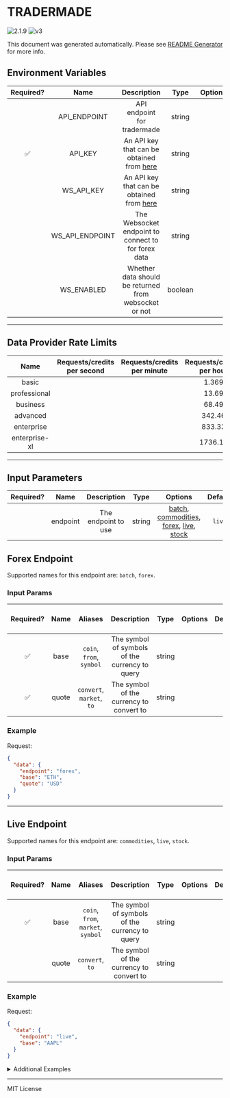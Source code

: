 # TRADERMADE

![2.1.9](https://img.shields.io/github/package-json/v/smartcontractkit/external-adapters-js?filename=packages/sources/tradermade/package.json) ![v3](https://img.shields.io/badge/framework%20version-v3-blueviolet)

This document was generated automatically. Please see [README Generator](../../scripts#readme-generator) for more info.

## Environment Variables

| Required? |      Name       |                                           Description                                           |  Type   | Options |                     Default                     |
| :-------: | :-------------: | :---------------------------------------------------------------------------------------------: | :-----: | :-----: | :---------------------------------------------: |
|           |  API_ENDPOINT   |                                   API endpoint for tradermade                                   | string  |         | `https://marketdata.tradermade.com/api/v1/live` |
|    ✅     |     API_KEY     | An API key that can be obtained from [here](https://marketdata.tradermade.com/docs/restful-api) | string  |         |                                                 |
|           |   WS_API_KEY    | An API key that can be obtained from [here](https://marketdata.tradermade.com/docs/restful-api) | string  |         |                                                 |
|           | WS_API_ENDPOINT |                       The Websocket endpoint to connect to for forex data                       | string  |         |    `wss://marketdata.tradermade.com/feedadv`    |
|           |   WS_ENABLED    |                      Whether data should be returned from websocket or not                      | boolean |         |                     `false`                     |

---

## Data Provider Rate Limits

|     Name      | Requests/credits per second | Requests/credits per minute | Requests/credits per hour | Note |
| :-----------: | :-------------------------: | :-------------------------: | :-----------------------: | :--: |
|     basic     |                             |                             |           1.369           |      |
| professional  |                             |                             |           13.69           |      |
|   business    |                             |                             |           68.49           |      |
|   advanced    |                             |                             |          342.46           |      |
|  enterprise   |                             |                             |          833.33           |      |
| enterprise-xl |                             |                             |          1736.11          |      |

---

## Input Parameters

| Required? |   Name   |     Description     |  Type  |                                                              Options                                                               | Default |
| :-------: | :------: | :-----------------: | :----: | :--------------------------------------------------------------------------------------------------------------------------------: | :-----: |
|           | endpoint | The endpoint to use | string | [batch](#forex-endpoint), [commodities](#live-endpoint), [forex](#forex-endpoint), [live](#live-endpoint), [stock](#live-endpoint) | `live`  |

## Forex Endpoint

Supported names for this endpoint are: `batch`, `forex`.

### Input Params

| Required? | Name  |          Aliases          |                  Description                   |  Type  | Options | Default | Depends On | Not Valid With |
| :-------: | :---: | :-----------------------: | :--------------------------------------------: | :----: | :-----: | :-----: | :--------: | :------------: |
|    ✅     | base  | `coin`, `from`, `symbol`  | The symbol of symbols of the currency to query | string |         |         |            |                |
|    ✅     | quote | `convert`, `market`, `to` |    The symbol of the currency to convert to    | string |         |         |            |                |

### Example

Request:

```json
{
  "data": {
    "endpoint": "forex",
    "base": "ETH",
    "quote": "USD"
  }
}
```

---

## Live Endpoint

Supported names for this endpoint are: `commodities`, `live`, `stock`.

### Input Params

| Required? | Name  |              Aliases               |                  Description                   |  Type  | Options | Default | Depends On | Not Valid With |
| :-------: | :---: | :--------------------------------: | :--------------------------------------------: | :----: | :-----: | :-----: | :--------: | :------------: |
|    ✅     | base  | `coin`, `from`, `market`, `symbol` | The symbol of symbols of the currency to query | string |         |         |            |                |
|           | quote |          `convert`, `to`           |    The symbol of the currency to convert to    | string |         |         |            |                |

### Example

Request:

```json
{
  "data": {
    "endpoint": "live",
    "base": "AAPL"
  }
}
```

<details>
<summary>Additional Examples</summary>

Request:

```json
{
  "data": {
    "endpoint": "live",
    "base": "WTI",
    "quote": "USD"
  }
}
```

</details>

---

MIT License
